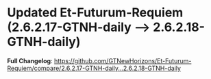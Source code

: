 # Updated Et-Futurum-Requiem (2.6.2.17-GTNH-daily -->  2.6.2.18-GTNH-daily)
**Full Changelog**: https://github.com/GTNewHorizons/Et-Futurum-Requiem/compare/2.6.2.17-GTNH-daily...2.6.2.18-GTNH-daily


